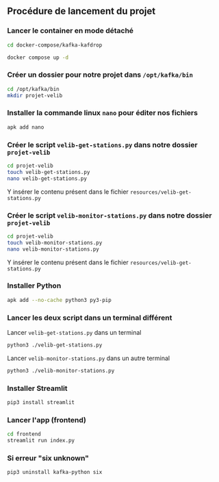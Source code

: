 ## Procédure de lancement du projet

### Lancer le container en mode détaché

```bash
cd docker-compose/kafka-kafdrop
```

```bash
docker compose up -d
```

### Créer un dossier pour notre projet dans `/opt/kafka/bin`

```bash
cd /opt/kafka/bin
mkdir projet-velib
```

### Installer la commande linux `nano` pour éditer nos fichiers

```bash
apk add nano
```

### Créer le script `velib-get-stations.py` dans notre dossier `projet-velib`

```bash
cd projet-velib
touch velib-get-stations.py
nano velib-get-stations.py
```

Y insérer le contenu présent dans le fichier `resources/velib-get-stations.py`

### Créer le script `velib-monitor-stations.py` dans notre dossier `projet-velib`

```bash
cd projet-velib
touch velib-monitor-stations.py
nano velib-monitor-stations.py
```

Y insérer le contenu présent dans le fichier `resources/velib-get-stations.py`

### Installer Python

```bash
apk add --no-cache python3 py3-pip
```

### Lancer les deux script dans un terminal différent

Lancer `velib-get-stations.py` dans un terminal

```bash
python3 ./velib-get-stations.py
```

Lancer `velib-monitor-stations.py` dans un autre terminal

```bash
python3 ./velib-monitor-stations.py
```

### Installer Streamlit

```bash
pip3 install streamlit
```

### Lancer l'app (frontend)

```bash
cd frontend
streamlit run index.py
```

### Si erreur "six unknown"

```bash
pip3 uninstall kafka-python six
```
